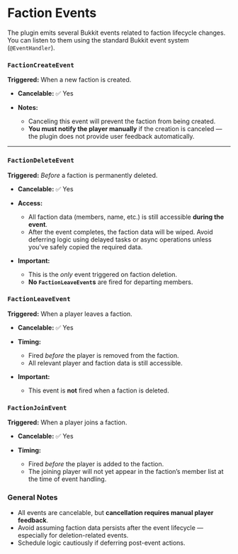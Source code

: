 # Faction Events

The plugin emits several Bukkit events related to faction lifecycle changes. You can listen to them using the standard
Bukkit event system (`@EventHandler`).

### `FactionCreateEvent`

**Triggered:** When a new faction is created.

* **Cancelable:** ✅ Yes
* **Notes:**

    * Canceling this event will prevent the faction from being created.
    * **You must notify the player manually** if the creation is canceled — the plugin does not provide user feedback
      automatically.

---

### `FactionDeleteEvent`

**Triggered:** *Before* a faction is permanently deleted.

* **Cancelable:** ✅ Yes

* **Access:**

    * All faction data (members, name, etc.) is still accessible **during the event**.
    * After the event completes, the faction data will be wiped. Avoid deferring logic using delayed tasks or async
      operations unless you've safely copied the required data.

* **Important:**

    * This is the *only* event triggered on faction deletion.
    * **No `FactionLeaveEvent`s** are fired for departing members.

### `FactionLeaveEvent`

**Triggered:** When a player leaves a faction.

* **Cancelable:** ✅ Yes

* **Timing:**

    * Fired *before* the player is removed from the faction.
    * All relevant player and faction data is still accessible.

* **Important:**

    * This event is **not** fired when a faction is deleted.

### `FactionJoinEvent`

**Triggered:** When a player joins a faction.

* **Cancelable:** ✅ Yes
* **Timing:**

    * Fired *before* the player is added to the faction.
    * The joining player will not yet appear in the faction’s member list at the time of event handling.

### General Notes

* All events are cancelable, but **cancellation requires manual player feedback**.
* Avoid assuming faction data persists after the event lifecycle — especially for deletion-related events.
* Schedule logic cautiously if deferring post-event actions.